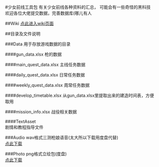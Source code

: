 #少女前线工具包有关少女前线各种资料的汇总， 可能会有一些奇怪的黑科技  欢迎各位大佬提交数据，完善数据库(哪儿有人##Wiki[点此进入wiki页面](https://github.com/Lyt99/Girls_Frontline_Tools/wiki)  ##目录及文件说明###Data用于存放游戏数据的目录####gun\_data.xlsx枪的数据####main\_quest\_data.xlsx主线任务数据####daily\_quest\_data.xlsx日常任务数据####weekly\_quest\_data.xlsx周常任务数据####develop\_timetable.xlsx从gun\_data.xlsx里提取出来的建造时间表，方便取用####mission\_info.xlsx战役相关数据####TextAsset\剧情和教程指导文件###Audiowav格式三测枪娘语音(太大所以下载用度盘代替)  [点此下载](http://pan.baidu.com/s/1jHUTWMi)###Photopng格式立绘包(度盘)  [点此下载](http://pan.baidu.com/s/1i469HzB)
